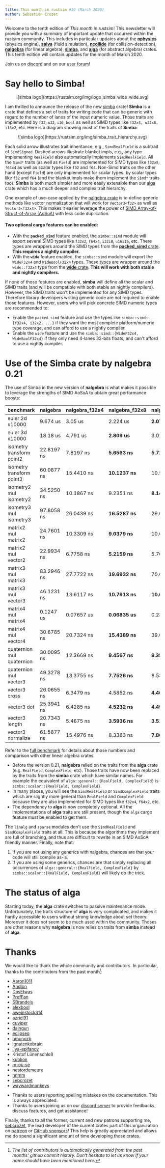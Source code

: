 ```yaml
---
title: This month in rustsim #10 (March 2020)
author: Sébastien Crozet
---
```


Welcome to the tenth edition of _This month in rustsim_! This newsletter will provide you with a
summary of important update that occurred within the rustsim community. This includes in particular updates about
the [**nphysics**](https://nphysics.org) (physics engine),  [**salva**](https://salva.rs) (fluid simulation), [**ncollide**](https://ncollide.org) (for collision-detection),
[**nalgebra**](https://nalgebra.org) (for linear algebra),
[**simba**](https://github.com/rustsim/simba), and [**alga**](https://github.com/rustsim/alga) (for abstract algebra) crates. This tenth edition will contain updates for the month of March 2020.


<!--truncate-->

Join us on [discord](https://discord.gg/vt9DJSW) and on our [user forum](https://discourse.nphysics.org)!

# Say hello to Simba!

<center>
![simba logo](https://rustsim.org/img/logo_simba_wide_wide.svg)
</center>

I am thrilled to announce the release of the new [simba](https://crates.io/crates/simba) crate! __Simba__ is a crate that defines
a set of traits for writing code that can be generic with regard to the number of lanes of the input numeric value.
Those traits are implemented by `f32`, `u32`, `i16`, `bool` as well as SIMD types like `f32x4, u32x8, i16x2`, etc.
Here is a diagram showing most of the traits of __Simba__:

<center>
![simba logo](https://rustsim.org/img/simba_trait_hierarchy.svg)
</center>

Each solid arrow illustrates trait inheritance, e.g., `SimdRealField` is a subtrait of `SimdSigned`. Dashed arrows
illustrate blanket impls, e.g., any type implementing `RealField` also automatically implements `SimdRealField`.
All the `Simd*` traits (as well as `Field`) are implemented for SIMD types like `f32x8`, `f64x4` as well as scalar types like `f32` and `f64`.
Non-Simd traits on the other hand (except `Field`) are only implemented for scalar types.
by scalar types like `f32` and `f64` (and the blanket impls make them implement the `Simd*` traits too).
__Simba__ is both much simpler and more easily extensible than our [alga](https://crates.io/crates/alga) crate which has
a much deeper and complex trait hierarchy.

One example of use-case applied by the [nalgebra crate](https://nalgebra.org) is to define generic methods
like vector normalization that will work for `Vector3<f32>` as well as `Vector3<f32x4>`.
This makes it easier leverage the power of [SIMD Array-of-Struct-of-Array (AoSoA)](https://www.rustsim.org/blog/2020/03/23/simd-aosoa-in-nalgebra/)
with less code duplication.

#### Two optional cargo features can be enabled:
- With the __`packed_simd`__ feature enabled, the `simba::simd` module will export several SIMD types like `f32x2`,
 `f64x4`, `i32i8`, `u16i16`, etc. There types are wrappers around the SIMD types from the [__packed_simd__
 crate](https://docs.rs/packed_simd). **This requires a nightly compiler.**
- With the __`wide`__ feature enabled, the `simba::simd` module will export the `WideF32x4` and `WideBoolF32x4`
  types. These types are wrapper around the `wide::f32x4` type from the [__wide__ crate](https://docs.rs/wide).
  **This will work with both stable and nightly compilers.**
  
If none of those features are enabled, __simba__ will define all the scalar and SIMD traits (and will be
compatible with both stable an nightly compilers). However, the SIMD traits won't be implemented for any
SIMD types. Therefore library developers writing generic code are not required to enable those features.
However, users who will pick concrete SIMD numeric types are recommended to:
- Enable the `packed_simd` feature and use the types like `simba::simd::{f32x4, i32x2, ...}` if they want the most complete
platform/numeric type coverage, and can afford to use a nightly compiler.
- Enable the `wide` feature and use the `simba::simd::{WideF32x4, WideBoolF32x4}` if they only need 4-lanes
32-bits floats, and can't afford to use a nightly compiler.


# Use of the Simba crate by nalgebra 0.21
The use of Simba in the new version of __nalgebra__ is what makes it possible to leverage the strengths of 
SIMD AoSoA to obtain great performance boosts:

| benchmark                      |      nalgebra   |   nalgebra_f32x4   |   nalgebra_f32x8   |   nalgebra_f32x16   |
|--------------------------------|-----------------|--------------------|--------------------|---------------------|
| euler 2d x10000                |      9.674 us   |          3.05 us   |         2.224 us   |        __2.076 us__ |
| euler 3d x10000                |      18.18 us   |         4.791 us   |       __2.809 us__ |          3.014 us   |
| isometry transform point2      |    22.8197 ns   |        7.8197 ns   |      __5.6563 ns__ |       __5.7179 ns__ |
| isometry transform point3      |    60.0877 ns   |       15.4410 ns   |     __10.1237 ns__ |        10.5417 ns   |
| isometry2 mul isometry2        |    34.5250 ns   |       10.1867 ns   |        9.2351 ns   |       __8.1413 ns__ |
| isometry3 mul isometry3        |    97.8058 ns   |       26.0439 ns   |     __16.5287 ns__ |        29.0822 ns   |
| matrix2 mul matrix2            |    24.7601 ns   |       10.3309 ns   |      __9.0379 ns__ |        10.6500 ns   |
| matrix2 mul vector2            |    22.9934 ns   |        6.7758 ns   |      __5.2159 ns__ |         5.7680 ns   |
| matrix3 mul matrix3            |    83.2946 ns   |       27.7722 ns   |     __19.6932 ns__ |        70.6877 ns   |
| matrix3 mul vector3            |    46.1231 ns   |       13.6117 ns   |     __10.7913 ns__ |      __10.6031 ns__ |
| matrix4 mul matrix4            |     0.1247 us   |       0.07657 us   |     __0.06835 us__ |         0.2354 us   |
| matrix4 mul vector4            |    30.6785 ns   |       20.7324 ns   |     __15.4389 ns__ |        39.0102 ns   |
| quaternion mul quaternion      |    30.0095 ns   |       12.3669 ns   |      __9.4567 ns__ |       __9.3504 ns__ |
| quaternion mul vector3         |    49.3278 ns   |       13.3755 ns   |      __7.7526 ns__ |         8.5309 ns   |
| vector3 cross                  |    26.0655 ns   |        6.3479 ns   |        4.5852 ns   |       __4.4663 ns__ |
| vector3 dot                    |    25.3941 ns   |        6.4285 ns   |      __4.5232 ns__ |       __4.4944 ns__ |
| vector3 length                 |    20.7343 ns   |        5.4675 ns   |      __3.5936 ns__ |       __3.5110 ns__ |
| vector3 normalize              |    61.5877 ns   |       15.4976 ns   |        8.3383 ns   |       __7.8013 ns__ |

Refer to the [full benchmark](https://www.rustsim.org/blog/2020/03/23/simd-aosoa-in-nalgebra/) for details about those
numbers and comparison with other linear algebra crates.

- Before the version 0.21, __nalgebra__ relied on the traits from the __alga__ crate (e.g. `RealField`, `ComplexField`, etc).
 Those traits have now been replaced by the traits from the __simba__ crate which have similar names.
 For example the equivalent of `alga::general::{RealField, ComplexField}` is `simba::scalar::{RealField, ComplexField}`.
- In many places, you will see the `SimdRealField` or `SimdComplexField` traits which are slightly more general than
 `RealField` and `ComplexField` because they are also implemented for SIMD types like `f32x4`, `f64x2`, etc.
- The dependency to __alga__ is now completely optional. All the implementations of __alga__ traits are still present,
  though the `alga` cargo feature must be enabled to get them.

The `linalg` and `sparse` modules don't use the `SimdRealField` and `SimdComplexField` traits at all. This is because the
algorithms they implement are full of branching, and thus are difficult to rewrite in an SIMD AoSoA friendly manner.
Finally, note that:

1. If you are not using any generics with nalgebra, chances are that your code will still compile as-is.
2. If you are using some generics, chances are that simply replacing all occurrences of
   `alga::general::{RealField, ComplexField}` by `simba::scalar::{RealField, ComplexField}` will likely do the trick.

# The status of alga

Starting today, the __alga__ crate switches to passive maintenance mode. Unfortunately, the traits structure of __alga__
is very complicated, and makes it hardly accessible to users without strong knowledge about set theory. Moreover it does
not seem to be much used within the community. Thoses are other reasons why __nalgebra__ is now relies on traits from
__simba__ instead of __alga__.


# Thanks
We would like to thank the whole community and contributors. In particular, thanks to the contributors from the past month[^1]:

- [Aaron1011](https://github.com/Aaron1011)
- [Andlon](https://github.com/Andlon)
- [DasEtwas](https://github.com/DasEtwas)
- [ProfFan](https://github.com/ProfFan)
- [SBrandeis](https://github.com/SBrandeis)
- [alexbool](https://github.com/alexbool)
- [aweinstock314](https://github.com/aweinstock314)
- [azriel91](https://github.com/azriel91)
- [cuviper](https://github.com/cuviper)
- [daingun](https://github.com/daingun)
- [eclipseo](https://github.com/eclipseo)
- [hmunozb](https://github.com/hmunozb)
- [ignatenkobrain](https://github.com/ignatenkobrain)
- [ilya-epifanov](https://github.com/ilya-epifanov)
- Kristof Lünenschloß
- [kubkon](https://github.com/kubkon)
- [m-ou-se](https://github.com/m-ou-se)
- [nestordemeure](https://github.com/nestordemeure)
- [nnmm](https://github.com/nnmm)
- [sebcrozet](https://github.com/sebcrozet)
- [waywardmonkeys](https://github.com/waywardmonkeys)
* Thanks to users reporting spelling mistakes on the documentation. This is always appreciated.
* Thanks to users joining us on our [discord server](https://discord.gg/vt9DJSW) to provide feedbacks,
discuss features, and get assistance!

Finally, thanks to all the former, current and new patrons supporting me, [sebcrozet](https://github.com/sebcrozet), the
lead developer of the current crates part of this organization on [patreon](http://patreon.com/sebcrozet) or [GitHub sponsors](https://github.com/sponsors/sebcrozet/)!
This help is greatly appreciated and allows me do spend a significant amount of time developing those crates.

[^1]: _The list of contributors is automatically generated from the past months' github commit history.
Don't hesitate to let us know if your name should have been mentioned here._
